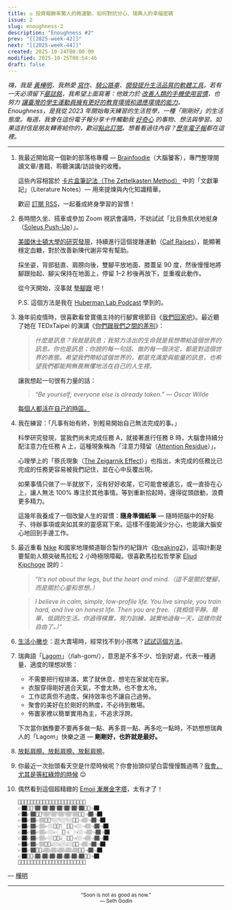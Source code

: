 ```yaml
---
title: ⚖️ 投資報酬率驚人的微運動、如何對抗分心、瑞典人的幸福密碼
issue: 2
slug: enoughness-2
description: "Enoughness #2"
prev: "[[2025-week-42]]"
next: "[[2025-week-44]]"
created: 2025-10-24T00:00:00
modified: 2025-10-25T08:54:46
draft: false
---
```


<!-- SELF-INTRO-START -->
_嗨，我是 [黃樺明](https://huami.ng)，我熱愛 [寫作](https://huami.ng/writing)、[騎公路車](https://www.strava.com/athletes/huaminghuang)、[開發提升生活品質的軟體工具](https://github.com/huaminghuangtw)。若有一天必須留下[墓誌銘](https://huami.ng/2025/7/15/live-each-day-as-if-it-were-your-last)，我希望上面寫著：他致力於 [改善人類的手機使用習慣](https://shortcutomation.com)，也努力 [讓臺灣的學生運動員擁有更好的教育環境和適應環境的能力](https://adaptx.tw)。Enoughness，是我從 2023 年開始每天練習的生活哲學，一種「剛剛好」的生活態度。每週，我會在這份電子報分享十件觸動我 [好奇心](https://huami.ng/weekly-mindware-update) 的事物、想法與學習。如果這封信是朋友轉寄給你的，歡迎[點此訂閱](https://huami.ng/newsletter)。想看看過往內容？[歷年電子報](https://huami.ng/enoughness)都在這裡。_
<!-- SELF-INTRO-END -->

---

1. 我最近開始寫一個新的部落格專欄 — [Brainfoodie](https://huami.ng/brainfoodie)（大腦饕客），專門整理閱讀文章/書籍、聆聽演講/訪談後的收穫。

	這些內容相當於 [卡片盒筆記法（The Zettelkasten Method）](https://www.books.com.tw/products/0010922143) 中的「文獻筆記」（Literature Notes）— 用來提煉與內化知識精華。

	歡迎 [訂閱 RSS](https://huami.ng/brainfoodie/rss.xml)，一起養成終身學習的習慣！

2. 長時間久坐、搭車或參加 Zoom 視訊會議時，不妨試試「比目魚肌伏地挺身（[Soleus Push-Up](https://www.google.com/search?q=Soleus+Push-Up)）」。

	[美國休士頓大學的研究發現](https://doi.org/10.1016/j.isci.2022.104869)，持續進行這個提踵運動（[Calf Raises](https://www.google.com/search?q=Calf+Raises)），能顯著穩定血糖，對於改善新陳代謝非常有幫助。

	採坐姿，背部挺直、肩膀向後，雙腳平放地面、膝蓋呈 90 度，然後慢慢地將腳跟抬起、腳尖保持在地面上，停留 1–2 秒後再放下，並重複此動作。

	從今天開始，沒事就 [墊腳跟](https://www.youtube.com/watch?v=lIGlrILv7dk) 吧！

	P.S. 這個方法是我在 [Huberman Lab Podcast](https://youtu.be/q1Ss8sTbFBY?t=275) 學到的。

3. 幾年前疫情時，很喜歡看曾寶儀主持的行腳實境節目《[我們回家吧](https://www.youtube.com/playlist?list=PLjXc5eLBNkueCSWO48H40b96Jn3ud6U6t)》。最近聽了她在 TEDxTaipei 的演講《[你們跟我們之間的差別](https://youtu.be/7Hq-Q-JE74Q)》：

	> _什麼是訊息？我就是訊息；我努力活出的生命就是我想帶給這個世界的訊息。你也是訊息；你說的每一句話、做的每一個決定，都是對這個世界的表態。希望我們帶給這個世界的，都是充滿愛與能量的訊息，也希望我們都能夠無畏無懼地活在自己的人生裡。_

	讓我想起一句很有力量的話：

	> _“Be yourself; everyone else is already taken.” — Oscar Wilde_

	[每個人都活在自己的時區。](https://huami.ng/2025/8/30/you-and-your-timeline/)

4. 我在練習：「凡事有始有終，別輕易開始自己無法完成的事。」

	科學研究發現，當我們尚未完成任務 A，就接著進行任務 B 時，大腦會持續分配注意力在任務 A 上，這種現象稱為「注意力殘留（[Attention Residue](https://www.google.com/search?q=Attention+Residue)）」。

	心理學上的「蔡氏現象（[The Zeigarnik Effect](https://www.google.com/search?q=The+Zeigarnik+Effect)）」也指出，未完成的任務比已完成的任務更容易被我們記住，並在心中反覆出現。

	如果事情只做了一半就放下，沒有好好收尾，它可能會被遺忘，或一直掛在心上，讓人無法 100% 專注於其他事情。等到重新拾起時，還得從頭啟動，浪費更多精力。

	這幾年我養成了一個改變人生的習慣：**隨身準備紙筆** — 隨時把腦中的好點子、待辦事項或突如其來的靈感寫下來。這樣不僅能減少分心，也能讓大腦安心地回到手邊工作。

5. 最近重看 [Nike](https://www.nike.com/tw/running/breaking2) 和國家地理頻道聯合製作的紀錄片《[Breaking2](https://www.imdb.com/title/tt7293698/)》，這項計劃是要幫助人類突破馬拉松 2 小時極限障礙。很喜歡馬拉松哲學家 [Eliud Kipchoge](https://www.google.com/search?q=Eliud+Kipchoge) 說的：

	> _“It’s not about the legs, but the heart and mind.（這不是關於雙腳，而是關於心靈和思想。）_

	> _I believe in calm, simple, low-profile life. You live simple, you train hard, and live an honest life. Then you are free.（我相信平靜、簡單、低調的生活。你過得樸實，努力訓練，誠實地過每一天，這樣你就自由了。）”_

6. [生活小撇步](https://huami.ng/life-pro-tip)：逛大賣場時，經常找不到小孩嗎？[試試這個方法](https://www.reddit.com/r/lifehacks/comments/11o1u5z/works_on_kids_too_and_theyll_willingly_go_along/)。
7. 瑞典語「[Lagom](https://www.google.com/search?q=Lagom)」（/lah-gom/），意思是不多不少、恰到好處，代表一種適量、適度的理想狀態：

	* 不需要把行程排滿，累了就休息，想宅在家就宅在家。
	* 衣服穿得剛好適合天氣，不會太熱，也不會太冷。
	* 工作認真但不過度，保持效率也不讓自己過勞。
	* 聚會的美好在於剛好的熱度，不必待到散場。
	* 佈置家裡以簡單實用為主，不追求浮誇。

	下次當你猶豫要不要再多做一點、再多買一點、再多吃一點時，不妨想想瑞典人的「Lagom」快樂之道 — **剛剛好，也許就是最好。**

8. [放鬆肩膀、放鬆肩膀、放鬆肩膀](https://www.theguardian.com/lifeandstyle/2022/jan/01/marginal-gains-100-ways-to-improve-your-life-without-really-trying)。
9. 你最近一次抬頭看天空是什麼時候呢？你會抬頭仰望白雲慢慢飄過嗎？[我會，尤其是等紅綠燈的時候](https://www.reddit.com/r/itookapicture/comments/yi8x9s/itap_of_a_sunset_and_a_powerline_over_2_hours/) 😌
10. 偶然看到這個超精緻的 [Emoji 漸層金字塔](https://www.reddit.com/r/coolguides/comments/11vvgs5/comment/jcvw932)，太有才了！

	```
	👊🏿👇🏿👇🏿👇🏿👇🏿👇🏿👇🏿👇🏿👇🏿👇🏿👊🏿
	👉🏿👎🏾👇🏾👇🏾👇🏾👇🏾👇🏾👇🏾👇🏾👎🏾👈🏿
	👉🏿👉🏾👎🏽👇🏽👇🏽👇🏽👇🏽👇🏽👎🏽👈🏾👈🏿
	👉🏿👉🏾👉🏽👎🏼👇🏼👇🏼👇🏼👎🏼👈🏽👈🏾👈🏿
	👉🏿👉🏾👉🏽👉🏼👎🏻👇🏻👎🏻👈🏼👈🏽👈🏾👈🏿
	👉🏿👉🏾👉🏽👉🏼👉🏻🗿👈🏻👈🏼👈🏽👈🏾👈🏿
	👉🏿👉🏾👉🏽👉🏼👍🏻👆🏻👍🏻👈🏼👈🏽👈🏾👈🏿
	👉🏿👉🏾👉🏽👍🏼👆🏼👆🏼👆🏼👍🏼👈🏽👈🏾👈🏿
	👉🏿👉🏾👍🏽👆🏽👆🏽👆🏽👆🏽👆🏽👍🏽👈🏾👈🏿
	👉🏿👍🏾👆🏾👆🏾👆🏾👆🏾👆🏾👆🏾👆🏾👍🏾👈🏿
	👊🏿👆🏿👆🏿👆🏿👆🏿👆🏿👆🏿👆🏿👆🏿👆🏿👊🏿
	```

— [樺明](https://huami.ng/2025/10/24/enoughness-2)

---

<p align="center">
<sub>
“Soon is not as good as now.”
<br>
— Seth Godin
</sub>
</p>
